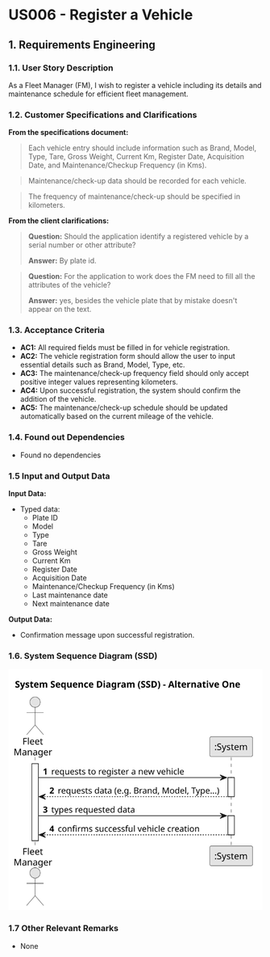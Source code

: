 # US006 - Register a Vehicle 


## 1. Requirements Engineering

### 1.1. User Story Description

As a Fleet Manager (FM), I wish to register a vehicle including its details and maintenance schedule for efficient fleet management.
### 1.2. Customer Specifications and Clarifications 

**From the specifications document:**

> Each vehicle entry should include information such as Brand, Model, Type, Tare, Gross Weight, Current Km, Register Date, Acquisition Date, and Maintenance/Checkup Frequency (in Kms).

> Maintenance/check-up data should be recorded for each vehicle. 

> The frequency of maintenance/check-up should be specified in kilometers.

**From the client clarifications:**
> **Question:** Should the application identify a registered vehicle by a serial number or other attribute?
>
> **Answer:** By plate id.

> **Question:** For the application to work does the FM need to fill all the attributes of the vehicle?
>
> **Answer:** yes, besides the vehicle plate that by mistake doesn't appear on the text.

### 1.3. Acceptance Criteria

* **AC1:** All required fields must be filled in for vehicle registration.
* **AC2:** The vehicle registration form should allow the user to input essential details such as Brand, Model, Type, etc.
* **AC3:** The maintenance/check-up frequency field should only accept positive integer values representing kilometers.
* **AC4:** Upon successful registration, the system should confirm the addition of the vehicle.
* **AC5:** The maintenance/check-up schedule should be updated automatically based on the current mileage of the vehicle.

### 1.4. Found out Dependencies

* Found no dependencies

### 1.5 Input and Output Data

**Input Data:**

* Typed data:
    * Plate ID
    * Model 
    * Type
    * Tare
    * Gross Weight
    * Current Km
    * Register Date
    * Acquisition Date
    * Maintenance/Checkup Frequency (in Kms)
    * Last maintenance date
    * Next maintenance date
  
  
**Output Data:**

* Confirmation message upon successful registration.


### 1.6. System Sequence Diagram (SSD)

![System Sequence Diagram - Alternative One](svg/us006-system-sequence-diagram-alternative-one-System_Sequence_Diagram__SSD____Alternative_One.svg)

### 1.7 Other Relevant Remarks

* None